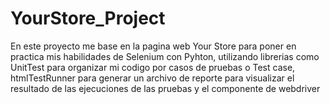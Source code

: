 # YourStore_Project
En este proyecto me base en la pagina web Your Store para poner en practica mis habilidades de Selenium con Pyhton, 
utilizando librerias como UnitTest para organizar mi codigo por casos de pruebas o Test case, htmlTestRunner para generar un 
archivo de reporte para visualizar el resultado de las ejecuciones de las pruebas y el componente de webdriver
